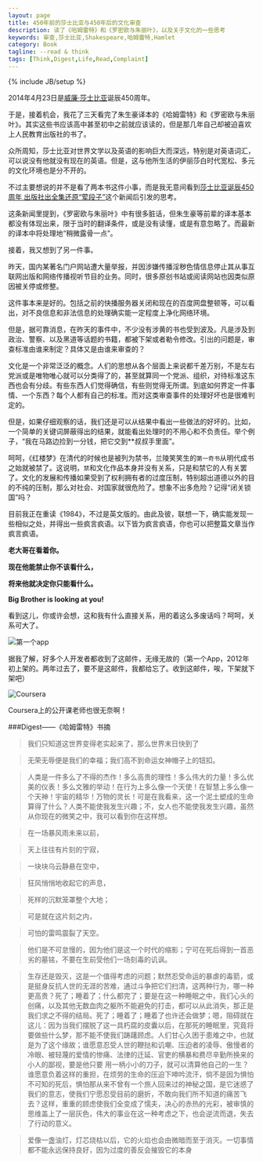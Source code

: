 ```yaml
---
layout: page
title: 450年前的莎士比亚与450年后的文化审查
description: 读了《哈姆雷特》和《罗密欧与朱丽叶》，以及关于文化的一些思考
keywords: 审查,莎士比亚,Shakespeare,哈姆雷特,Hamlet
category: Book
tagline: --read & think
tags: [Think,Digest,Life,Read,Complaint]
---
```

{% include JB/setup %}

2014年4月23日是[威廉·莎士比亚](http://zh.wikipedia.org/wiki/%E5%A8%81%E5%BB%89%C2%B7%E8%8E%8E%E5%A3%AB%E6%AF%94%E4%BA%9A)诞辰450周年。

于是，接着机会，我花了三天看完了朱生豪译本的《哈姆雷特》和《罗密欧与朱丽叶》。其实这些书应该高中甚至初中之前就应该读的，但是那几年自己却被迫喜欢上人民教育出版社的书了。

众所周知，莎士比亚对世界文学以及英语的影响巨大而深远，特别是对英语词汇，可以说没有他就没有现在的英语。但是，这与他所生活的伊丽莎白时代宽松、多元的文化环境也是分不开的。

不过主要想说的并不是看了两本书这件小事，而是我无意间看到[莎士比亚诞辰450周年 出版社出全集还原“荤段子”](http://culture.ifeng.com/a/20140423/40004785_0.shtml)这个新闻后引发的思考。

这条新闻里提到，《罗密欧与朱丽叶》中有很多脏话，但朱生豪等前辈的译本基本都没有体现出来，限于当时的翻译条件，或是没有读懂，或是有意忽略了。而最新的译本中将处理地“稍微露骨一点”。

接着，我又想到了另一件事。

昨天，国内某著名门户网站遭大量举报，并因涉嫌传播淫秽色情信息停止其从事互联网出版和网络传播视听节目的业务。同时，很多原创书站或阅读网站也因类似原因被关停或修整。

这件事本来是好的。包括之前的快播服务器关闭和现在的百度网盘整顿等，可以看出，对不良信息和非法信息的处理确实能一定程度上净化网络环境。

但是，据可靠消息，在昨天的事件中，不少没有涉黄的书也受到波及。凡是涉及到政治、警察、以及黑道等话题的书籍，都被下架或者勒令修改。引出的问题是，审查标准由谁来制定？具体又是由谁来审查的？

文化是一个非常泛泛的概念。人们的思想从各个层面上来说都千差万别，不是左右党派或是唯物唯心就可以分类得了的，甚至就算同一个党派、组织，对待标准这东西也会有分歧。有些东西人们觉得确信，有些则觉得无所谓。到底如何界定一件事情、一个东西？每个人都有自己的标准。而对这类审查事件的处理好坏也是很难判定的。

但是，如果仔细观察的话，我们还是可以从结果中看出一些做法的好坏的。比如，一个简单的关键词屏蔽得出的结果，就能看出处理时的不用心和不负责任。举个例子，“我在马路边捡到一分钱，把它交到**叔叔手里面”。

呵呵，《红楼梦》在清代的时候也是被列为禁书，兰陵笑笑生的`第一奇书`从明代成书之始就被禁了。这说明，`禁`和文化作品本身并没有关系，只是和禁它的人有关罢了。文化的发展和传播如果受到了权利拥有者的过度压制，特别超出道德以外的目的不纯的压制，那么对社会、对国家就很危险了。想象不出多危险？记得“闭关锁国”吗？

目前我正在重读《1984》，不过是英文版的。由此及彼，联想一下，确实能发现一些相似之处，并得出一些疯言疯语。以下皆为疯言疯语，你也可以把整篇文章当作疯言疯语。

**老大哥在看着你。**

**现在他能禁止你不该看什么，**
 
**将来他就决定你只能看什么。**

**Big Brother is looking at you!**


看到这儿，你或许会想，这和我有什么直接关系，用的着这么多废话吗？呵呵，关系可大了。

![第一个app](http://pic.yupoo.com/jok3r/DIceZkSL/medish.jpg)

据我了解，好多个人开发者都收到了这邮件，无缘无故的（第一个App，2012年初上架的。两年过去了，要不是这邮件，我都给忘了。收到这邮件，唉，下架就下架吧）

![Coursera](http://pic.yupoo.com/jok3r/DIceZmOX/medish.jpg)

Coursera上的公开课老师也很无奈啊！

###Digest——《哈姆雷特》书摘

>我们只知道这世界变得老实起来了，那么世界末日快到了

>无荣无辱便是我们的幸福；我们高不到命运女神帽子上的钮扣。

>人类是一件多么了不得的杰作！多么高贵的理性！多么伟大的力量！多么优美的仪表！多么文雅的举动！在行为上多么像一个天使！在智慧上多么像一个天神！宇宙的精华！万物的灵长！可是在我看来，这一个泥土塑成的生命算得了什么？人类不能使我发生兴趣；不，女人也不能使我发生兴趣，虽然从你现在的微笑之中，我可以看到你在这样想。

>在一场暴风雨未来以前，

>天上往往有片刻的宁寂，

>一块块乌云静悬在空中，

>狂风悄悄地收起它的声息，

>死样的沉默笼罩整个大地；

>可是就在这片刻之内，

>可怕的雷鸣震裂了天空。

>他们是不可怠慢的，因为他们是这一个时代的缩影；宁可在死后得到一首恶劣的墓铭，不要在生前受他们一场刻毒的讥讽。

>生存还是毁灭，这是一个值得考虑的问题；默然忍受命运的暴虐的毒箭，或是挺身反抗人世的无涯的苦难，通过斗争把它们扫清，这两种行为，哪一种更高贵？死了；睡着了；什么都完了；要是在这一种睡眠之中，我们心头的创痛，以及其他无数血肉之躯所不能避免的打击，都可以从此消失，那正是我们求之不得的结局。死了；睡着了；睡着了也许还会做梦；嗯，阻碍就在这儿：因为当我们摆脱了这一具朽腐的皮囊以后，在那死的睡眠里，究竟将要做些什么梦，那不能不使我们踌躇顾虑。人们甘心久困于患难之中，也就是为了这个缘故；谁愿意忍受人世的鞭挞和讥嘲、压迫者的凌辱、傲慢者的冷眼、被轻蔑的爱情的惨痛、法律的迁延、官吏的横暴和费尽辛勤所换来的小人的鄙视，要是他只要
用一柄小小的刀子，就可以清算他自己的一生？谁愿意负着这样的重担，在烦劳的生命的压迫下呻吟流汗，倘不是因为惧怕不可知的死后，惧怕那从来不曾有一个旅人回来过的神秘之国，是它迷惑了我们的意志，使我们宁愿忍受目前的磨折，不敢向我们所不知道的痛苦飞去？这样，重重的顾虑使我们全变成了懦夫，决心的赤热的光彩，被审慎的思维盖上了一层灰色，伟大的事业在这一种考虑之下，也会逆流而退，失去了行动的意义。

>爱像一盏油灯，灯芯烧枯以后，它的火焰也会由微暗而至于消灭。一切事情都不能永远保持良好，因为过度的善反会摧毁它的本身